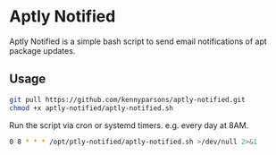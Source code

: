 # Aptly Notified
Aptly Notified is a simple bash script to send email notifications of apt package updates.

## Usage
```bash
git pull https://github.com/kennyparsons/aptly-notified.git
chmod +x aptly-notified/aptly-notified.sh
```
Run the script via cron or systemd timers. 
e.g. every day at 8AM.
```bash
0 8 * * * /opt/ptly-notified/aptly-notified.sh >/dev/null 2>&1
```
